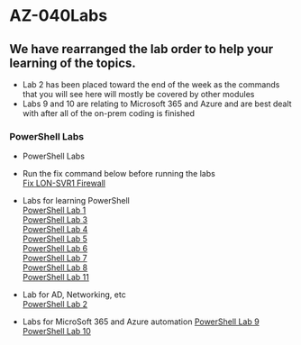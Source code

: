 # AZ-040Labs

## We have rearranged the lab order to help your learning of the topics.
- Lab 2 has been placed toward the end of the week as the commands that you will see here will mostly be covered by other modules
- Labs 9 and 10 are relating to Microsoft 365 and Azure and are best dealt with after all of the on-prem coding is finished 

### PowerShell Labs
- PowerShell Labs 
- Run the fix command below before running the labs<br> 
  [Fix LON-SVR1 Firewall](PowerShell-Lab-00.md)<br>
  
- Labs for learning PowerShell  
  [PowerShell Lab  1](PowerShell-Lab-01.md)<br>
  [PowerShell Lab  3](PowerShell-Lab-03.md)<br>
  [PowerShell Lab  4](PowerShell-Lab-04.md)<br>
  [PowerShell Lab  5](PowerShell-Lab-05.md)<br>
  [PowerShell Lab  6](PowerShell-Lab-06.md)<br>
  [PowerShell Lab  7](PowerShell-Lab-07.md)<br>
  [PowerShell Lab  8](PowerShell-Lab-08.md)<br>
  [PowerShell Lab 11](PowerShell-Lab-11.md)<br>
  
- Lab for AD, Networking, etc  
  [PowerShell Lab  2](PowerShell-Lab-02.md)<br>

- Labs for MicroSoft 365 and Azure automation
  [PowerShell Lab  9](PowerShell-Lab-09.md)<br>
  [PowerShell Lab 10](PowerShell-Lab-10.md)<br>

